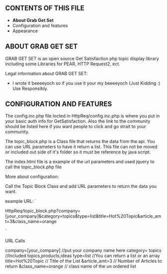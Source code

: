
CONTENTS OF THIS FILE
---------------------

 * **About Grab Get Set**
 * Configuration and features
 * Appearance


ABOUT GRAB GET SET
------------

GRAB GET SET is an open source Get Satisfaction php topic display library including some
Libraries for PEAR, HTTP Request2, ect.


Legal information about GRAB GET SET:
 * I wrote it beeeeyoch so if you use it your my beeeeyoch (Just Kidding :) Use Responsibly. 

   

CONFIGURATION AND FEATURES
--------------------------

The config.inc.php file locted in HttpReq/config.inc.php is where you put in your basic auth
info for GetSatisfaction. Also the link to the community should be listed here if you want 
people to click and go strait to your community.

The topic_block.php is a Class file that returns the data from the api. You can use URL parameters
to have it return a list. This file can not be moved or included out side of it's folder so it must be 
reference by java script.

The index.html file is a example of the url parameters and used jquery to call the topic_block.php file 

More about configuration:

Call the Topic Block Class and add URL parameters to return the data you want.

example URL:
`
	
HttpReq/topic_block.php?company=[your_company]&category=topics&type=list&title=Hot%20Topic&article_amt=3&class_name=orange

`
</code>

URL Calls

company=[your_company] //put your company name here
category= topics //Included topics,products,ideas
type=list  //You can return a list or an array 
title=Hot%20Topic // Title of the List
&article_amt=3 // Number of Articles to return
&class_name=orange // class name of the un ordered list








